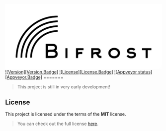 <img src="./docs/images/Logo.svg" align="left"> 

<br/> 
<a target="_blank" href="http://semver.org">![Version][Version.Badge]</a> <a target="_blank" href="https://github.com/thfabian/Bifrost/blob/master/LICENSE.txt">![License][License.Badge]</a> <a target="_blank" href="https://ci.appveyor.com/project/thfabian/bifrost/branch/master">![Appveyor status][Appveyor.Badge]</a>
=======

> This project is still in very early development!

## License

This project is licensed under the terms of the **MIT** license.

> You can check out the full license [here](LICENSE.txt).

<!-- Links -->
[Appveyor]: https://ci.appveyor.com/project/thfabian/bifrost/branch/master
[Appveyor.Badge]: https://ci.appveyor.com/api/projects/status/3dhcs3ml0tnvrceh?svg=true
[TravisCI]: https://travis-ci.org/thfabian/Bifrost
[Version.Badge]: https://badge.fury.io/gh/thfabian%2FBifrost.svg
[License.Badge]: https://img.shields.io/badge/license-MIT-blue.svg
